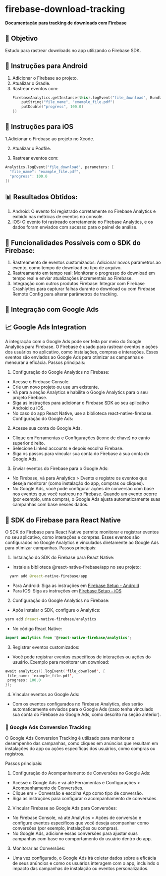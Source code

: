 # firebase-download-tracking  
**Documentação para tracking de downloads com Firebase**


## 📄 Objetivo
Estudo para rastrear downloads no app utilizando o Firebase SDK.

## 📱 Instruções para Android
1. Adicionar o Firebase ao projeto.
2. Atualizar o Gradle.
3. Rastrear eventos com:
   ```kotlin
   FirebaseAnalytics.getInstance(this).logEvent("file_download", Bundle().apply {
       putString("file_name", "example_file.pdf")
       putDouble("progress", 100.0)
   })
   ```

## 🍎 Instruções para iOS
1.Adicionar o Firebase ao projeto no Xcode.

2. Atualizar o Podfile.

3. Rastrear eventos com:
  ```kotlin 
  Analytics.logEvent("file_download", parameters: [ 
    "file_name": "example_file.pdf", 
    "progress": 100.0 
])
```

## 📊 Resultados Obtidos:
1. Android: O evento foi registrado corretamente no Firebase Analytics e exibido nas métricas de eventos no console.
2. iOS: O evento foi rastreado corretamente no Firebase Analytics, e os dados foram enviados com sucesso para o painel de análise.
## 🔧 Funcionalidades Possíveis com o SDK do Firebase:
1. Rastreamento de eventos customizados: Adicionar novos parâmetros ao evento, como tempo de download ou tipo de arquivo.
2. Rastreamento em tempo real: Monitorar o progresso do download em tempo real e enviar atualizações incrementais ao Firebase.
3. Integração com outros produtos Firebase: Integrar com Firebase Crashlytics para capturar falhas durante o download ou com Firebase Remote Config para alterar parâmetros de tracking.
## 🔗 Integração com Google Ads
## 📈 Google Ads Integration
A integração com o Google Ads pode ser feita por meio do Google Analytics para Firebase. O Firebase é usado para rastrear eventos e ações dos usuários no aplicativo, como instalações, compras e interações. Esses eventos são enviados ao Google Ads para otimizar as campanhas e mensurar a eficácia.
Passos principais:

1. Configuração do Google Analytics no Firebase:

- Acesse o Firebase Console.
- Crie um novo projeto ou use um existente.
- Vá para a seção Analytics e habilite o Google Analytics para o seu projeto      Firebase.
- Siga as instruções para adicionar o Firebase SDK ao seu aplicativo Android ou iOS.
- No caso do app React Native, use a biblioteca react-native-firebase.
Configuração do Google Ads:

2. Acesse sua conta do Google Ads.
- Clique em Ferramentas e Configurações (ícone de chave) no canto superior direito.
- Selecione Linked accounts e depois escolha Firebase.
- Siga os passos para vincular sua conta do Firebase à sua conta do Google Ads.
3. Enviar eventos do Firebase para o Google Ads:
- No Firebase, vá para Analytics > Events e registre os eventos que deseja monitorar (como instalação do app, compras ou cliques).
- No Google Ads, você pode configurar ações de conversão com base nos eventos que você rastreou no Firebase. Quando um evento ocorre (por exemplo, uma compra), o Google Ads ajusta automaticamente suas campanhas com base nesses dados.

## 📱 SDK do Firebase para React Native
O SDK do Firebase para React Native permite monitorar e registrar eventos no seu aplicativo, como interações e compras. Esses eventos são configurados no Google Analytics e vinculados diretamente ao Google Ads para otimizar campanhas.
Passos principais:

1. Instalação do SDK do Firebase para React Native:

- Instale a biblioteca @react-native-firebase/app no seu projeto:
```kotlin 
  yarn add @react-native-firebase/app
  ```
 - Para Android:
Siga as instruções em [Firebase Setup - Android](https://firebase.google.com/docs/android/setup?hl=pt-br)
 - Para IOS:
Siga as instruções em [Firebase Setup - iOS](https://firebase.google.com/docs/ios/setup?hl=pt-br) 
2. Configuração do Google Analytics no Firebase:
  - Após instalar o SDK, configure o Analytics:
  ```kotlin
  yarn add @react-native-firebase/analytics
  ```
- No código React Native:
```kotlin 
import analytics from '@react-native-firebase/analytics';
```
3. Registrar eventos customizados:

- Você pode registrar eventos específicos de interações ou ações do usuário. Exemplo para monitorar um download:
 ```kotlin
 await analytics().logEvent('file_download', {
  file_name: 'example_file.pdf',
  progress: 100.0
});
```
4. Vincular eventos ao Google Ads:

- Com os eventos configurados no Firebase Analytics, eles serão automaticamente  enviados para o Google Ads (caso tenha vinculado sua conta do Firebase ao Google Ads, como descrito na seção anterior).

### 🎯 Google Ads Conversion Tracking
O Google Ads Conversion Tracking é utilizado para monitorar o desempenho das campanhas, como cliques em anúncios que resultam em instalações do app ou ações específicas dos usuários, como compras ou registros.

Passos principais:

1. Configuração do Acompanhamento de Conversões no Google Ads:

- Acesse o Google Ads e vá até Ferramentas e Configurações > Acompanhamento de Conversões.
- Clique em + Conversão e escolha App como tipo de conversão.
- Siga as instruções para configurar o acompanhamento de conversões.

2. Vincular Firebase ao Google Ads para Conversões:
- No Firebase Console, vá até Analytics > Ações de conversão e configure eventos específicos que você deseja acompanhar como conversões (por exemplo, instalações ou compras).
- No Google Ads, adicione essas conversões para ajustar suas campanhas com base no comportamento do usuário dentro do app.

3. Monitorar as Conversões:
- Uma vez configurado, o Google Ads irá coletar dados sobre a eficácia de seus anúncios e como os usuários interagem com o app, incluindo o impacto das campanhas de instalação ou eventos personalizados.
  

  